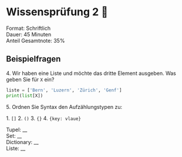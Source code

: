 # Wissensprüfung 2 🚧

Format: Schriftlich\
Dauer: 45 Minuten\
Anteil Gesamtnote: 35%

## Beispielfragen

4\. Wir haben eine Liste und möchte das dritte Element ausgeben. Was geben Sie für `X` ein?

```python
liste = ['Bern', 'Luzern', 'Zürich', 'Genf']
print(list[X])
```

5\. Ordnen Sie Syntax den Aufzählungstypen zu:

1\. `[]` 2. `()` 3. `{}` 4. `{key: vlaue}`

Tupel: \_\_\
Set:  \_\_\
Dictionary:  \_\_\
Liste:  \_\_
